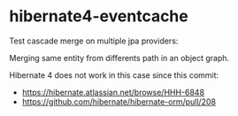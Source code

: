 hibernate4-eventcache
=====================

Test cascade merge on multiple jpa providers:

Merging same entity from differents path in an object graph.

Hibernate 4 does not work in this case since this commit:
* https://hibernate.atlassian.net/browse/HHH-6848
* https://github.com/hibernate/hibernate-orm/pull/208
